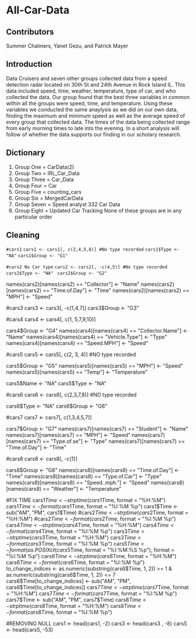 # All-Car-Data
## Contributors
Summer Chalmers, Yanet Gezu, and Patrick Mayer
## Introduction
Data Cruisers and seven other groups collected data from a speed detection radar located on 30th St and 24th Avenue in Rock Island IL. This data included speed, time, weather, temperature, type of car, and who collected the data. Our group found that the best three variables in common within all the groups were speed, time, and temperature. Using these variables we conducted the same anaylysis as we did on our own data, finding the maximum and minimum speed as well as the average speed of every group that collected data. The times of the data being collected range from early morning times to late into the evening. In a short analysis will follow of whether the data supports our finding in our scholary research. 
## Dictionary
1. Group One = CarData(2)
2. Group Two = IRL_Car_Data
3. Group Three = Car_Data
4. Group Four = Car
5. Group Five = counting_cars
6. Group Six = MergedCarData
7. Group Seven = Speed analyst 332 Car Data
8. Group Eight = Updated Car Tracking
None of these groups are in any particular order

## Cleaning
`#cars1`
`cars1 <- cars1[, c(2,4,5,8)] #No type recorded`
`cars1$Type <- "NA"`
`cars1$Group <- "G1"`

`#cars2 No Car type`
`cars2 <- cars2[, -c(4,5)] #No type recorded`
`cars2$Type <- "NA" `
`cars2$Group <- "G2"`

names(cars2)[names(cars2) == "Collector"] <- "Name"
names(cars2)[names(cars2) == "Time.of.Day"] <- "Time"
names(cars2)[names(cars2) == "MPH"] <- "Speed"

#cars3
cars3 <- cars3[, -c(1,4,7)]
cars3$Group <- "G3"

#cars4
cars4 <- cars4[, c(1, 5,7,9,10)]

cars4$Group <- "G4"
names(cars4)[names(cars4) == "Collector.Name"] <- "Name"
names(cars4)[names(cars4) == "Vehicle.Type"] <- "Type"
names(cars4)[names(cars4) == "Speed.MPH"] <- "Speed"

#cars5
cars5 <- cars5[, c(2, 3, 4)] #NO type recorded

cars5$Group <- "G5"
names(cars5)[names(cars5) == "MPH"] <- "Speed"
names(cars5)[names(cars5) == "Temp"] <- "Temperature"

cars5$Name <- "NA"
cars5$Type <- "NA"

#cars6
cars6 <- cars6[, c(2,3,7,8)] #NO type recorded

cars6$Type <- "NA"
cars6$Group <- "G6"

#cars7
cars7 <- cars7[, c(1,3,4,5,7)]

cars7$Group <- "G7"
names(cars7)[names(cars7) == "Student"] <- "Name"
names(cars7)[names(cars7) == "MPH"] <- "Speed"
names(cars7)[names(cars7) == "Type.of.se"] <- "Type"
names(cars7)[names(cars7) == "Time.of.Day"] <- "Time"

#cars8
cars8 <- cars8[, -c(1)]

cars8$Group <- "G8"
names(cars8)[names(cars8) == "Time.of.Day"] <- "Time"
names(cars8)[names(cars8) == "Type.of.Car"] <- "Type"
names(cars8)[names(cars8) == "Speed..mph."] <- "Speed"
names(cars8)[names(cars8) == "Weather"] <- "Temperature"



#FIX TIME
cars1$Time <- strptime(cars1$Time, format = "%H:%M")
cars1$Time <- format(cars1$Time, format = "%I:%M %p")
cars1$Time <- sub("AM", "PM", cars1$Time)
#cars2$Time <- strptime(cars2$Time, format = "%H:%M")
#cars2$Time <- format(cars2$Time, format = "%I:%M %p")
cars4$Time <- strptime(cars4$Time, format = "%H:%M")
cars4$Time <- format(cars4$Time, format = "%I:%M %p")
cars3$Time <- strptime(cars3$Time, format = "%H:%M")
cars3$Time <- format(cars3$Time, format = "%I:%M %p")
cars5$Time <- format(as.POSIXct(cars5$Time, format = "%I:%M:%S %p"), format = "%I:%M %p")
cars6$Time <- strptime(cars6$Time, format = "%H:%M")
cars6$Time <- format(cars6$Time, format = "%I:%M %p")
to_change_indices <- as.numeric(substring(cars6$Time, 1, 2)) >= 1 & as.numeric(substring(cars6$Time, 1, 2)) <= 7
cars6$Time[to_change_indices] <- sub("AM", "PM", cars6$Time[to_change_indices])
cars7$Time <- strptime(cars7$Time, format = "%H:%M")
cars7$Time <- format(cars7$Time, format = "%I:%M %p")
cars7$Time <- sub("AM", "PM", cars7$Time)
cars8$Time <- strptime(cars8$Time, format = "%H:%M")
cars8$Time <- format(cars8$Time, format = "%I:%M %p")


#REMOVING NULL
cars1 <- head(cars1, -2)
cars3 <- head(cars3 , -8)
cars5 <- head(cars5, -53)
